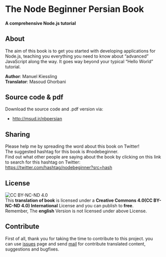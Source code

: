# The Node Beginner Persian Book
#### A comprehensive Node.js tutorial

## About
The aim of this book is to get you started with developing applications for Node.js, teaching you everything you need to know about “advanced” JavaScript along the way. It goes way beyond your typical “Hello World” tutorial.	

**Author**: Manuel Kiessling    
**Translator**: Masoud Ghorbani


## Source code & pdf
Download the source code and .pdf version via:
* http://msud.ir/nbpersian

## Sharing
Please help me by spreading the word about this book on Twitter!    
The suggested hashtag for this book is #nodebeginner.   
Find out what other people are saying about the book by clicking on this link to search for this hashtag on Twitter: https://twitter.com/hashtag/nodebeginner?src=hash

## License
![CC BY-NC-ND 4.0](https://licensebuttons.net/l/by-nc-nd/4.0/88x31.png "CC BY-NC-ND 4.0")   
This **translation of book** is licensed under a **Creative Commons 4.0(CC BY-NC-ND 4.0) International** License and you can publish to **free**.   
Remember, The **english** Version is not licensed under above License.

## Contribute
First of all, thank you for taking the time to contribute to this project. you can use [issues] page and send [mail] for contribute translated content, suggestions and bugfixes.


   [issues]: <https://github.com/imasood/nbpersian/issues>
   [mail]: <mailto:uid.mgh@gmail.com?Subject=Contribute%20The%20Node%20Beginner%20Book>

